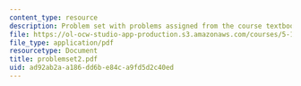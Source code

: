 ```yaml
---
content_type: resource
description: Problem set with problems assigned from the course textbook.
file: https://ol-ocw-studio-app-production.s3.amazonaws.com/courses/5-13-organic-chemistry-ii-fall-2003/ad92ab2aa186dd6be84ca9fd5d2c40ed_problemset2.pdf
file_type: application/pdf
resourcetype: Document
title: problemset2.pdf
uid: ad92ab2a-a186-dd6b-e84c-a9fd5d2c40ed
---
```

